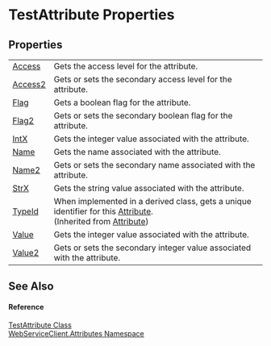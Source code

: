 # TestAttribute Properties




## Properties
<table>
<tr>
<td><a href="b631ab0c-8adc-13be-2d06-04911a630751">Access</a></td>
<td>Gets the access level for the attribute.</td></tr>
<tr>
<td><a href="6e12fa98-5ccf-c917-c6f5-754f5f380cf2">Access2</a></td>
<td>Gets or sets the secondary access level for the attribute.</td></tr>
<tr>
<td><a href="2626f481-2649-c400-610c-5d429e93e2ca">Flag</a></td>
<td>Gets a boolean flag for the attribute.</td></tr>
<tr>
<td><a href="41c184f8-c8ad-b269-2132-82a3e3152b29">Flag2</a></td>
<td>Gets or sets the secondary boolean flag for the attribute.</td></tr>
<tr>
<td><a href="0b75301a-5507-167a-8543-e985eb17c915">IntX</a></td>
<td>Gets the integer value associated with the attribute.</td></tr>
<tr>
<td><a href="9eb115a4-4e5b-f4b7-e6e2-9c7766141d47">Name</a></td>
<td>Gets the name associated with the attribute.</td></tr>
<tr>
<td><a href="b499eed2-588e-267a-4833-8e47a018c924">Name2</a></td>
<td>Gets or sets the secondary name associated with the attribute.</td></tr>
<tr>
<td><a href="74997931-9b3a-6575-7ddb-1a50e1836188">StrX</a></td>
<td>Gets the string value associated with the attribute.</td></tr>
<tr>
<td><a href="https://learn.microsoft.com/dotnet/api/system.attribute.typeid" target="_blank" rel="noopener noreferrer">TypeId</a></td>
<td>When implemented in a derived class, gets a unique identifier for this <a href="https://learn.microsoft.com/dotnet/api/system.attribute" target="_blank" rel="noopener noreferrer">Attribute</a>.<br />(Inherited from <a href="https://learn.microsoft.com/dotnet/api/system.attribute" target="_blank" rel="noopener noreferrer">Attribute</a>)</td></tr>
<tr>
<td><a href="499fdd56-5b5b-4552-5da9-daae2fd055a3">Value</a></td>
<td>Gets the integer value associated with the attribute.</td></tr>
<tr>
<td><a href="e390998a-b420-7c66-b177-e0867d35a44e">Value2</a></td>
<td>Gets or sets the secondary integer value associated with the attribute.</td></tr>
</table>

## See Also


#### Reference
<a href="b4148068-39b8-f58d-1615-b8e7967a687b">TestAttribute Class</a>  
<a href="cd791089-7108-c03a-6f29-5b3d79b0fadf">WebServiceClient.Attributes Namespace</a>  
